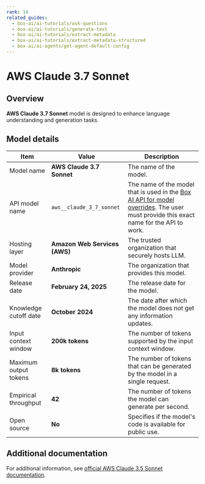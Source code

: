 ```yaml
---
rank: 14
related_guides:
  - box-ai/ai-tutorials/ask-questions
  - box-ai/ai-tutorials/generate-text
  - box-ai/ai-tutorials/extract-metadata
  - box-ai/ai-tutorials/extract-metadata-structured
  - box-ai/ai-agents/get-agent-default-config
---
```

# AWS Claude 3.7 Sonnet

## Overview

**AWS Claude 3.7 Sonnet** model is designed to enhance language understanding and generation tasks.

## Model details

| Item  | Value | Description |
|-----------|----------|----------|
|Model name|**AWS Claude 3.7 Sonnet**| The name of the model. | 
|API model name|`aws__claude_3_7_sonnet`| The name of the model that is used in the [Box AI API for model overrides][overrides]. The user must provide this exact name for the API to work. |
|Hosting layer|  **Amazon Web Services (AWS)** | The trusted organization that securely hosts LLM. |
|Model provider|**Anthropic**| The organization that provides this model. |
|Release date| **February 24, 2025** | The release date for the model.|
|Knowledge cutoff date| **October 2024**| The date after which the model does not get any information updates. |
|Input context window |**200k tokens**| The number of tokens supported by the input context window.| 
|Maximum output tokens | **8k tokens** |The number of tokens that can be generated by the model in a single request.| 
|Empirical throughput| **42** | The number of tokens the model can generate per second.|
|Open source | **No** | Specifies if the model's code is available for public use. |

## Additional documentation

For additional information, see [official AWS Claude 3.5 Sonnet documentation][aws-claude].

[aws-claude]: https://aws.amazon.com/bedrock/claude/
[overrides]: g://box-ai/ai-agents/ai-agent-overrides